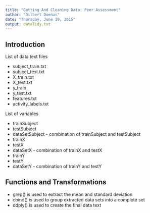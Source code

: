 ```yaml
---
title: "Getting And Cleaning Data: Peer Assessment"
author: "Gilbert Duenas"
date: "Thursday, June 19, 2015"
output: dataTidy.txt
---
```


## Introduction

List of data text files

- subject_train.txt
- subject_test.txt
- X_train.txt
- X_test.txt
- y_train
- y_test.txt
- features.txt
- activity_labels.txt

List of variables

- trainSubject
- testSubject
- dataSetSubject - combination of trainSubject and testSubject
- trainX
- testX
- dataSetX - combination of trainX and testX
- trainY
- testY
- dataSetY - combination of trainY and testY


## Functions and Transformations

- grep() is used to extract the mean and standard deviation
- cbind() is used to group extracted data sets into a complete set
- ddply() is used to create the final data text